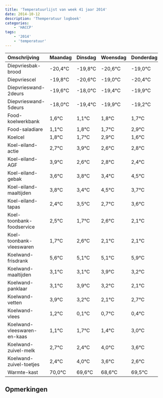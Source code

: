 ```yaml
---
title: 'Temperatuurlijst van week 41 jaar 2014'
date: 2014-10-12
description: 'Themperatuur logboek'
categories:
    - 'HACCP'
tags:
    - '2014'
    - 'temperatuur'
---
```

|Omschrijving|Maandag|Dinsdag|Woensdag|Donderdag|Vrijdag|Zaterdag|Zondag|
|:---|:---|:---|:---|:---|:---|:---|:---|
|Diepvriesbak-brood|-20,4°C|-19,8°C|-20,6°C|-19,0°C|-20,4°C|-20,9°C|-20,2°C|
|Diepvriescel|-19,8°C|-20,6°C|-19,0°C|-20,4°C|-20,9°C|-20,2°C|-20,3°C|
|Diepvrieswand-2deurs|-19,6°C|-18,0°C|-19,4°C|-19,9°C|-19,2°C|-19,3°C|-18,1°C|
|Diepvrieswand-5deurs|-18,0°C|-19,4°C|-19,9°C|-19,2°C|-19,3°C|-18,1°C|-19,4°C|
|Food-koelwerkbank|1,6°C|1,1°C|1,8°C|1,7°C|2,9°C|1,6°C|1,8°C|
|Food-saladiare|1,1°C|1,8°C|1,7°C|2,9°C|1,6°C|1,8°C|1,4°C|
|Koelcel|1,8°C|1,7°C|2,9°C|1,6°C|1,8°C|1,4°C|2,5°C|
|Koel-eiland-actie|2,7°C|3,9°C|2,6°C|2,8°C|2,4°C|3,5°C|2,7°C|
|Koel-eiland-AGF|3,9°C|2,6°C|2,8°C|2,4°C|3,5°C|2,7°C|3,6°C|
|Koel-eiland-gebak|3,6°C|3,8°C|3,4°C|4,5°C|3,7°C|4,6°C|4,1°C|
|Koel-eiland-maaltijden|3,8°C|3,4°C|4,5°C|3,7°C|4,6°C|4,1°C|4,1°C|
|Koel-eiland-tapas|2,4°C|3,5°C|2,7°C|3,6°C|3,1°C|3,1°C|3,9°C|
|Koel-toonbank-foodservice|2,5°C|1,7°C|2,6°C|2,1°C|2,1°C|2,9°C|2,2°C|
|Koel-toonbank-vleeswaren|1,7°C|2,6°C|2,1°C|2,1°C|2,9°C|2,2°C|1,1°C|
|Koelwand-frisdrank|5,6°C|5,1°C|5,1°C|5,9°C|5,2°C|4,1°C|4,7°C|
|Koelwand-maaltijden|3,1°C|3,1°C|3,9°C|3,2°C|2,1°C|2,7°C|2,4°C|
|Koelwand-panklaar|3,1°C|3,9°C|3,2°C|2,1°C|2,7°C|2,4°C|4,0°C|
|Koelwand-vetten|3,9°C|3,2°C|2,1°C|2,7°C|2,4°C|4,0°C|3,6°C|
|Koelwand-vlees|1,2°C|0,1°C|0,7°C|0,4°C|2,0°C|1,6°C|0,6°C|
|Koelwand-vleeswaren-en-kaas|1,1°C|1,7°C|1,4°C|3,0°C|2,6°C|1,6°C|2,5°C|
|Koelwand-zuivel-melk|2,7°C|2,4°C|4,0°C|3,6°C|2,6°C|3,5°C|2,1°C|
|Koelwand-zuivel-toetjes|2,4°C|4,0°C|3,6°C|2,6°C|3,5°C|2,1°C|2,5°C|
|Warmte-kast|70,0°C|69,6°C|68,6°C|69,5°C|68,1°C|68,5°C|68,7°C|

## Opmerkingen


